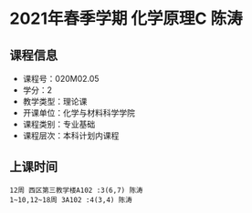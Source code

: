# 2021年春季学期 化学原理C 陈涛






## 课程信息

- 课程号：020M02.05
- 学分：2
- 教学类型：理论课
- 开课单位：化学与材料科学学院
- 课程类别：专业基础
- 课程层次：本科计划内课程

## 上课时间

```
12周 西区第三教学楼A102 :3(6,7) 陈涛
1~10,12~18周 3A102 :4(3,4) 陈涛
```


